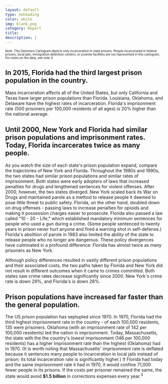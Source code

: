 ```yaml
---
layout: default
type: noheading
color: white
img: blank.png
category: Report
title:
description: |
---
```

<small><small> Note: This Demmers Cartogram depicts only incarceration in state prisons. People incarcerated in federal prisons, local jails, immigration detention centers, or juvenile facilities are not represented in this cartogram. For notes on the data, see note 3.</small></small>

## In 2015, Florida had the third largest prison population in the country.
Mass incarceration affects all of the United States, but only California
and Texas have larger prison populations than Florida. Louisiana, Oklahoma,
and Delaware have the highest rates of incarceration. Florida's imprisonment rate
(500 prisoners per 100,000 residents of all ages) is 20% higher than the
national average.

## Until 2000, New York and Florida had similar prison populations and imprisonment rates. Today, Florida incarcerates twice as many people.
As you watch the size of each state's prison population expand,
compare the trajectories of New York and Florida. Throughout the 1980s and 1990s,
the two states had similar prison populations and similar rates of imprisonment.
Both states were early adopters of laws that increased penalties for drugs
and lengthened sentences for violent offenses. After 2000, however, the
two states diverged. New York scaled back its War on Drugs and maintained
parole as a method to release people it deemed to pose little threat to
public safety. Florida, on the other hand, doubled down on drug offenses -
passing laws to increase penalties for opioids and making it possession
charges easier to prosecute. Florida also passed a law called "10 - 20 - Life,"
which established mandatory minimum sentences for people who used a gun
during a crime. (Some people sentenced to twenty years in prison
never hurt anyone and fired a warning shot in self-defense.) Florida's abolition
of parole in 1983 also limited the ability of the state to release people
who no longer are dangerous. These policy divergences have culminated
in a profound difference: Florida has almost twice as many prisoners
as New York.

Although policy differences resulted in vastly different prison populations
and their associated costs, the two paths taken by Florida and New York
did not result in different outcomes when it came to crimes committed.
Both states saw crime rates decrease significantly since 2000. New York's
crime rate is down 29%, and Florida's is down 28%.

## Prison populations have increased far faster than the general population.
The US prison population has septupled since 1970. In 1970, Florida
had the third highest imprisonment rate in the country -
of each 100,000 residents, 135 were prisoners. Oklahoma (with an imprisonment rate of 142
per 100,000 residents) led the nation in imprisonment. Today, Massachusetts, the state
 with the the country's _lowest_ imprisonment (146 per 100,000 residents) has
a higher imprisonment rate than the highest (Oklahoma) had in 1970. (It is worth noting
that Massachusetts' imprisonment rate is deflated because it
sentences many people to incarceration in local jails instead of prison;
its total incarceration rate is significantly higher.) If Florida had today
and the same imprisonment rate it had in 1970, it would confine 71,000 fewer
people in its prisons. If the costs per prisoner remained the same, the state
would avoid **$1.5 billion** in corrections expenses every year.<sup>3</sup>
